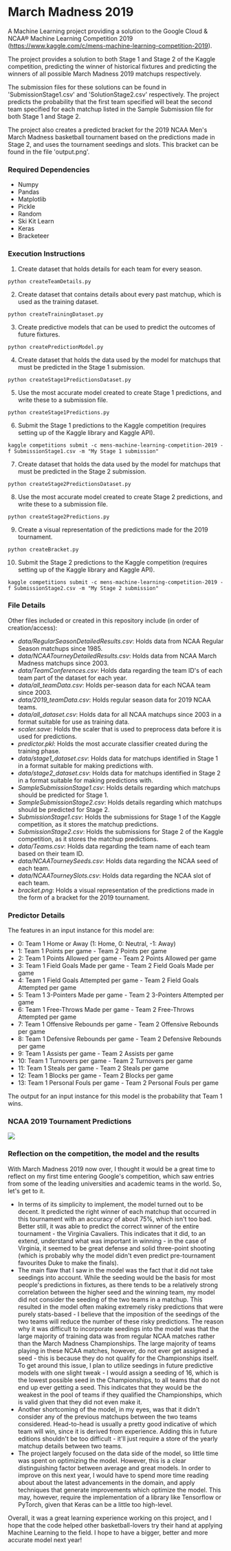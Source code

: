 # March Madness 2019
A Machine Learning project providing a solution to the Google Cloud & NCAA® Machine Learning Competition 2019 (https://www.kaggle.com/c/mens-machine-learning-competition-2019).

The project provides a solution to both Stage 1 and Stage 2 of the Kaggle competition, predicting the winner of historical fixtures and predicting the winners of all possible March Madness 2019 matchups respectively. 

The submission files for these solutions can be found in 'SubmissionStage1.csv' and 'SolutionStage2.csv' respectively. The project predicts the probability that the first team specified will beat the second team specified for each matchup listed in the Sample Submission file for both Stage 1 and Stage 2.

The project also creates a predicted bracket for the 2019 NCAA Men's March Madness basketball tournament based on the predictions made in Stage 2, and uses the tournament seedings and slots. This bracket can be found in the file 'output.png'.


### Required Dependencies
* Numpy
* Pandas
* Matplotlib
* Pickle
* Random
* Ski Kit Learn
* Keras
* Bracketeer


### Execution Instructions
1. Create dataset that holds details for each team for every season.
~~~~
python createTeamDetails.py
~~~~~~~~ 

2. Create dataset that contains details about every past matchup, which is used as the training dataset.
~~~~
python createTrainingDataset.py
~~~~~~~~ 

3. Create predictive models that can be used to predict the outcomes of future fixtures.
~~~~
python createPredictionModel.py
~~~~~~~~ 

4. Create dataset that holds the data used by the model for matchups that must be predicted in the Stage 1 submission.
~~~~
python createStage1PredictionsDataset.py
~~~~~~~~ 

5. Use the most accurate model created to create Stage 1 predictions, and write these to a submission file.
~~~~
python createStage1Predictions.py
~~~~~~~~ 

6. Submit the Stage 1 predictions to the Kaggle competition (requires setting up of the Kaggle library and Kaggle API).
~~~~
kaggle competitions submit -c mens-machine-learning-competition-2019 -f SubmissionStage1.csv -m "My Stage 1 submission"
~~~~~~~~ 

7. Create dataset that holds the data used by the model for matchups that must be predicted in the Stage 2 submission.
~~~~
python createStage2PredictionsDataset.py
~~~~~~~~ 

8. Use the most accurate model created to create Stage 2 predictions, and write these to a submission file.
~~~~
python createStage2Predictions.py
~~~~~~~~ 

9. Create a visual representation of the predictions made for the 2019 tournament.
~~~~
python createBracket.py
~~~~~~~~ 

10. Submit the Stage 2 predictions to the Kaggle competition (requires setting up of the Kaggle library and Kaggle API).
~~~~
kaggle competitions submit -c mens-machine-learning-competition-2019 -f SubmissionStage2.csv -m "My Stage 2 submission"
~~~~~~~~ 


### File Details
Other files included or created in this repository include (in order of creation/access):
* *data/RegularSeasonDetailedResults.csv*: Holds data from NCAA Regular Season matchups since 1985.
* *data/NCAATourneyDetailedResults.csv*: Holds data from NCAA March Madness matchups since 2003.
* *data/TeamConferences.csv*: Holds data regarding the team ID's of each team part of the dataset for each year.
* *data/all_teamData.csv*: Holds per-season data for each NCAA team since 2003.
* *data/2019_teamData.csv*: Holds regular season data for 2019 NCAA teams.
* *data/all_dataset.csv*: Holds data for all NCAA matchups since 2003 in a format suitable for use as training data.
* *scaler.save*: Holds the scaler that is used to preprocess data before it is used for predictions.
* *predictor.pkl*: Holds the most accurate classifier created during the training phase.
* *data/stage1_dataset.csv*: Holds data for matchups identified in Stage 1 in a format suitable for making predictions with.
* *data/stage2_dataset.csv*: Holds data for matchups identified in Stage 2 in a format suitable for making predictions with.
* *SampleSubmissionStage1.csv*: Holds details regarding which matchups should be predicted for Stage 1.
* *SampleSubmissionStage2.csv*: Holds details regarding which matchups should be predicted for Stage 2.
* *SubmissionStage1.csv*: Holds the submissions for Stage 1 of the Kaggle competition, as it stores the matchup predictions.
* *SubmissionStage2.csv*: Holds the submissions for Stage 2 of the Kaggle competition, as it stores the matchup predictions.
* *data/Teams.csv*: Holds data regarding the team name of each team based on their team ID. 
* *data/NCAATourneySeeds.csv*: Holds data regarding the NCAA seed of each team.
* *data/NCAATourneySlots.csv*: Holds data regarding the NCAA slot of each team.
* *bracket.png*: Holds a visual representation of the predictions made in the form of a bracket for the 2019 tournament.


### Predictor Details
The features in an input instance for this model are:	
* 0: Team 1 Home or Away (1: Home, 0: Neutral, -1: Away)
* 1: Team 1 Points per game - Team 2 Points per game
* 2: Team 1 Points Allowed per game - Team 2 Points Allowed per game
* 3: Team 1 Field Goals Made per game - Team 2 Field Goals Made per game
* 4: Team 1 Field Goals Attempted per game - Team 2 Field Goals Attempted per game
* 5: Team 1 3-Pointers Made per game - Team 2 3-Pointers Attempted per game
* 6: Team 1 Free-Throws Made per game - Team 2 Free-Throws Attempted per game
* 7: Team 1 Offensive Rebounds per game - Team 2 Offensive Rebounds per game
* 8: Team 1 Defensive Rebounds per game - Team 2 Defensive Rebounds per game
* 9: Team 1 Assists per game - Team 2 Assists per game
* 10: Team 1 Turnovers per game - Team 2 Turnovers per game
* 11: Team 1 Steals per game - Team 2 Steals per game
* 12: Team 1 Blocks per game - Team 2 Blocks per game
* 13: Team 1 Personal Fouls per game - Team 2 Personal Fouls per game

The output for an input instance for this model is the probability that Team 1 wins.


### NCAA 2019 Tournament Predictions
<img src = "bracket.png"/>


### Reflection on the competition, the model and the results
With March Madness 2019 now over, I thought it would be a great time to reflect on my first time entering Google's competition, which saw entries from some of the leading universities and academic teams in the world. So, let's get to it.
* In terms of its simplicity to implement, the model turned out to be decent. It predicted the right winner of each matchup that occurred in this tournament with an accuracy of about 75%, which isn't too bad. Better still, it was able to predict the correct winner of the entire tournament - the Virginia Cavaliers. This indicates that it did, to an extend, understand what was important in winning - in the case of Virginia, it seemed to be great defense and solid three-point shooting (which is probably why the model didn't even predict pre-tournament favourites Duke to make the finals).
* The main flaw that I saw in the model was the fact that it did not take seedings into account. While the seeding would be the basis for most people's predictions in fixtures, as there tends to be a relatively strong correlation between the higher seed and the winning team, my model did not consider the seeding of the two teams in a matchup. This resulted in the model often making extremely risky predictions that were purely stats-based - I believe that the imposition of the seedings of the two teams will reduce the number of these risky predictions. The reason why it was difficult to incorporate seedings into the model was that the large majority of training data was from regular NCAA matches rather than the March Madness Championships. The large majority of teams playing in these NCAA matches, however, do not ever get assigned a seed - this is because they do not qualify for the Championships  itself. To get around this issue, I plan to utilize seedings in future predictive models with one slight tweak - I would assign a seeding of 16, which is the lowest possible seed in the Championships, to all teams that do not end up ever getting a seed. This indicates that they would be the weakest in the pool of teams if they qualified the Championships, which is valid given that they did not even make it.
* Another shortcoming of the model, in my eyes, was that it didn't consider any of the previous matchups between the two teams considered. Head-to-head is usually a pretty good indicative of which team will win, since it is derived from experience. Adding this in future editions shouldn't be too difficult - it'll just require a store of the yearly matchup details between two teams.
* The project largely focused on the data side of the model, so little time was spent on optimizing the model. However, this is a clear distinguishing factor between average and great models. In order to improve on this next year, I would have to spend more time reading about about the latest advancements in the domain, and apply techniques that generate improvements which optimize the model. This may, however, require the implementation of a library like Tensorflow or PyTorch, given that Keras can be a little too high-level.

Overall, it was a great learning experience working on this project, and I hope that the code helped other basketball-lovers try their hand at applying Machine Learning to the field. I hope to have a bigger, better and more accurate model next year!
